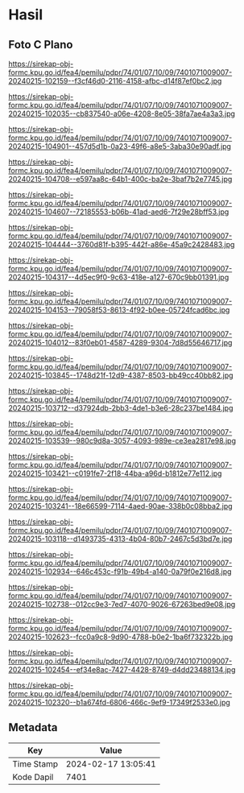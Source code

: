 # Hasil

## Foto C Plano

https://sirekap-obj-formc.kpu.go.id/fea4/pemilu/pdpr/74/01/07/10/09/7401071009007-20240215-102159--f3cf46d0-2116-4158-afbc-d14f87ef0bc2.jpg

https://sirekap-obj-formc.kpu.go.id/fea4/pemilu/pdpr/74/01/07/10/09/7401071009007-20240215-102035--cb837540-a06e-4208-8e05-38fa7ae4a3a3.jpg

https://sirekap-obj-formc.kpu.go.id/fea4/pemilu/pdpr/74/01/07/10/09/7401071009007-20240215-104901--457d5d1b-0a23-49f6-a8e5-3aba30e90adf.jpg

https://sirekap-obj-formc.kpu.go.id/fea4/pemilu/pdpr/74/01/07/10/09/7401071009007-20240215-104708--e597aa8c-64b1-400c-ba2e-3baf7b2e7745.jpg

https://sirekap-obj-formc.kpu.go.id/fea4/pemilu/pdpr/74/01/07/10/09/7401071009007-20240215-104607--72185553-b06b-41ad-aed6-7f29e28bff53.jpg

https://sirekap-obj-formc.kpu.go.id/fea4/pemilu/pdpr/74/01/07/10/09/7401071009007-20240215-104444--3760d81f-b395-442f-a86e-45a9c2428483.jpg

https://sirekap-obj-formc.kpu.go.id/fea4/pemilu/pdpr/74/01/07/10/09/7401071009007-20240215-104317--4d5ec9f0-9c63-418e-a127-670c9bb01391.jpg

https://sirekap-obj-formc.kpu.go.id/fea4/pemilu/pdpr/74/01/07/10/09/7401071009007-20240215-104153--79058f53-8613-4f92-b0ee-05724fcad6bc.jpg

https://sirekap-obj-formc.kpu.go.id/fea4/pemilu/pdpr/74/01/07/10/09/7401071009007-20240215-104012--83f0eb01-4587-4289-9304-7d8d55646717.jpg

https://sirekap-obj-formc.kpu.go.id/fea4/pemilu/pdpr/74/01/07/10/09/7401071009007-20240215-103845--1748d21f-12d9-4387-8503-bb49cc40bb82.jpg

https://sirekap-obj-formc.kpu.go.id/fea4/pemilu/pdpr/74/01/07/10/09/7401071009007-20240215-103712--d37924db-2bb3-4de1-b3e6-28c237be1484.jpg

https://sirekap-obj-formc.kpu.go.id/fea4/pemilu/pdpr/74/01/07/10/09/7401071009007-20240215-103539--980c9d8a-3057-4093-989e-ce3ea2817e98.jpg

https://sirekap-obj-formc.kpu.go.id/fea4/pemilu/pdpr/74/01/07/10/09/7401071009007-20240215-103421--c0191fe7-2f18-44ba-a96d-b1812e77e112.jpg

https://sirekap-obj-formc.kpu.go.id/fea4/pemilu/pdpr/74/01/07/10/09/7401071009007-20240215-103241--18e66599-7114-4aed-90ae-338b0c08bba2.jpg

https://sirekap-obj-formc.kpu.go.id/fea4/pemilu/pdpr/74/01/07/10/09/7401071009007-20240215-103118--d1493735-4313-4b04-80b7-2467c5d3bd7e.jpg

https://sirekap-obj-formc.kpu.go.id/fea4/pemilu/pdpr/74/01/07/10/09/7401071009007-20240215-102934--646c453c-f91b-49b4-a140-0a79f0e216d8.jpg

https://sirekap-obj-formc.kpu.go.id/fea4/pemilu/pdpr/74/01/07/10/09/7401071009007-20240215-102738--012cc9e3-7ed7-4070-9026-67263bed9e08.jpg

https://sirekap-obj-formc.kpu.go.id/fea4/pemilu/pdpr/74/01/07/10/09/7401071009007-20240215-102623--fcc0a9c8-9d90-4788-b0e2-1ba6f732322b.jpg

https://sirekap-obj-formc.kpu.go.id/fea4/pemilu/pdpr/74/01/07/10/09/7401071009007-20240215-102454--ef34e8ac-7427-4428-8749-d4dd23488134.jpg

https://sirekap-obj-formc.kpu.go.id/fea4/pemilu/pdpr/74/01/07/10/09/7401071009007-20240215-102320--b1a674fd-6806-466c-9ef9-17349f2533e0.jpg


## Metadata

| Key        | Value               |
| ---------- | ------------------- |
| Time Stamp | 2024-02-17 13:05:41 |
| Kode Dapil | 7401                |



